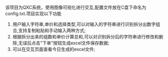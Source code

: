 该项目为QXC系统，使用图像可视化进行交互,配置文件放在C盘下命名为config.txt.项目实现以下功能
1. 用户输入字符串,单价和选择类型,可以对输入的字符串进行识别拆分出数字组合,支持复制粘贴和手动输入两种方式;
2. 根据拆分出来的组数和单价计算总和,可以对识别拆分后的字符串进行修改和删除,无误后点击"下单"按钮生成excel文件保存数据;
3. 可以在交互页面查看今日生成的excel文件;

